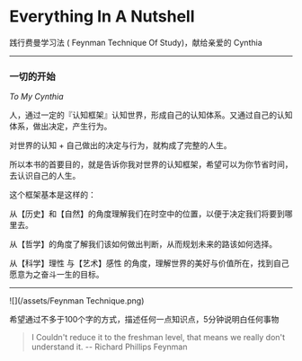 # Everything In A Nutshell

践行费曼学习法 \( Feynman Technique Of Study\)，献给亲爱的 Cynthia

---

### 一切的开始

_To My Cynthia_

人，通过一定的『认知框架』认知世界，形成自己的认知体系。又通过自己的认知体系，做出决定，产生行为。

对世界的认知 + 自己做出的决定与行为，就构成了完整的人生。

所以本书的首要目的，就是告诉你我对世界的认知框架，希望可以为你节省时间，去认识自己的人生。

这个框架基本是这样的：

从【历史】和【自然】的角度理解我们在时空中的位置，以便于决定我们将要到哪里去。

从【哲学】的角度了解我们该如何做出判断，从而规划未来的路该如何选择。

从【科学】理性 与【艺术】感性 的角度，理解世界的美好与价值所在，找到自己愿意为之奋斗一生的目标。

---

![](/assets/Feynman Technique.png)

希望通过不多于100个字的方式，描述任何一点知识点，5分钟说明白任何事物

> I Couldn't reduce it to the freshman level, that means we really don't understand it. -- Richard Phillips Feynman



